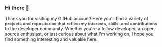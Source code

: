 ### Hi there 👋

Thank you for visiting my GitHub account! Here you'll find a variety of projects and repositories that reflect my interests, skills, and contributions to the developer community. Whether you're a fellow developer, an open-source enthusiast, or just curious about what I'm working on, I hope you find something interesting and valuable here.

<!--
**aleksavelickovic/aleksavelickovic** is a ✨ _special_ ✨ repository because its `README.md` (this file) appears on your GitHub profile.

Here are some ideas to get you started:

- 🔭 I’m currently working on ...
- 🌱 I’m currently learning ...
- 👯 I’m looking to collaborate on ...
- 🤔 I’m looking for help with ...
- 💬 Ask me about ...
- 📫 How to reach me: ...
- 😄 Pronouns: ...
- ⚡ Fun fact: ...
-->
